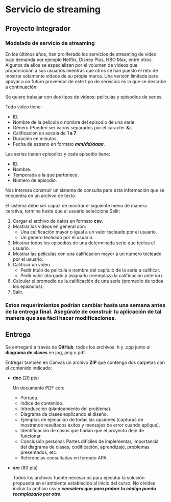 # Servicio de streaming
## Proyecto Integrador

### Modelado de servicio de streaming

En los últimos años, han proliferado los servicios de streaming de video bajo demanda por ejemplo Netflix, Disney Plus, HBO Max, entre otros. Algunos de ellos se especializan por el volumen de videos que proporcionan a sus usuarios mientras que otros se han puesto el reto de mostrar solamente videos de su propia marca. Una versión limitada para apoyar a un futuro proveedor de este tipo de servicios es la que se describe a continuación:

Se quiere trabajar con dos tipos de videos: películas y episodios de series.

Todo video tiene:
- ID.
- Nombre de la película o nombre del episodio de una serie.
- Género (Pueden ser varios separados por el caracter **&**).
- Calificación en escala de **1 a 7**.
- Duración en minutos.
- Fecha de estreno en formato ***mm/dd/aaaa***.

Las series tienen episodios y cada episodio tiene:

- ID.
- Nombre.
- Temporada a la que pertenece.
- Número de episodio.

Nos interesa construir un sistema de consulta para esta información que se encuentra en un archivo de texto.

El sistema debe ser capaz de mostrar el siguiente menu de manera iterativa, termina hasta que el usuario selecciona Salir:

1. Cargar el archivo de datos en formato **csv**.
2. Mostrar los videos en general con:
   - Una calificación mayor o igual a un valor tecleado por el usuario. 
   - Un género tecleado por el usuario.
3. Mostrar todos los episodios de una determinada serie que teclea el usuario.
4. Mostrar las películas con una calificacion mayor a un número tecleado por el usuario.
5. Calificar un video.
   - Pedir titulo de película o nombre del capítulo de la serie a calificar.
   - Pedir valor otorgado y asignarlo (reemplaza la calificación anterior).
6. Calcular el promedio de la calificación de una serie (promedio de todos los episodios).
7. Salir.

### **Estos requerimientos podrían cambiar hasta una semana antes de la entrega final. Asegúrate de construir tu aplicación de tal manera que sea fácil hacer modificaciones.**


## Entrega

Se entregará a través de **GitHub**, todos los archivos .h y .cpp  junto al **diagrama de clases** en jpg, png o pdf.

Entregar también en Canvas un archivo **ZIP** que contenga dos carpetas con el contenido indicado:

- **doc** (20 pts)

   Un documento PDF con:
   - Portada.
   - índice de contenido.
   - Introducción (planteamiento del problema).
   - Diagrama de clases explicando el diseño.
   - Ejemplos de ejecución de todas las opciones (capturas de  mostrando resultados exitos y mensajes de error cuando aplique).
   - Identificación de casos que harían que el proyecto deje de funcionar.
   - Conclusión personal. Partes difíciles de implementar, importancia del diagrama de clases, codificación, aprendizaje, problemas presentados, etc.
   - Referencias consultadas en formato APA.


- **src** (80 pts)

   Todos los archivos fuente necesarios para ejecutar la solución propuesta en el ambiente establecido al inicio del curso. No olvides incluir tu archivo csv y  ***considera que para probar tu código puedo reemplazarlo por otro.***
